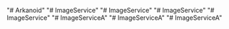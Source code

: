"# Arkanoid" 
"# ImageService" 
"# ImageService" 
"# ImageService" 
"# ImageService" 
"# ImageServiceA" 
"# ImageServiceA" 
"# ImageServiceA" 
